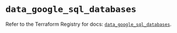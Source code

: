 # `data_google_sql_databases`

Refer to the Terraform Registry for docs: [`data_google_sql_databases`](https://registry.terraform.io/providers/hashicorp/google/5.42.0/docs/data-sources/sql_databases).
